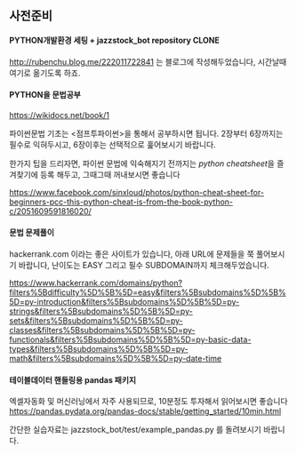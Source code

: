 ## 사전준비


#### PYTHON개발환경 세팅 + jazzstock_bot repository CLONE

http://rubenchu.blog.me/222011722841
는 블로그에 작성해두었습니다, 시간날때 여기로 옮기도록 하죠.


#### PYTHON을 문법공부

https://wikidocs.net/book/1  

파이썬문법 기초는 <점프투파이썬>을 통해서 공부하시면 됩니다.
2장부터 6장까지는 필수로 익혀두시고,
6장이후는 선택적으로 훑어보시기 바랍니다.

한가지 팁을 드리자면, 파이썬 문법에 익숙해지기 전까지는 *python cheatsheet*을 
즐겨찾기에 등록 해두고, 그때그때 꺼내보시면 좋습니다

https://www.facebook.com/sinxloud/photos/python-cheat-sheet-for-beginners-pcc-this-python-cheat-is-from-the-book-python-c/2051609591816020/
   
#### 문법 문제풀이 

hackerrank.com 이라는 좋은 사이트가 있습니다, 
아래 URL에 문제들을 쭉 풀어보시기 바랍니다, 난이도는 EASY 그리고 필수 SUBDOMAIN까지 체크해두었습니다.

https://www.hackerrank.com/domains/python?filters%5Bdifficulty%5D%5B%5D=easy&filters%5Bsubdomains%5D%5B%5D=py-introduction&filters%5Bsubdomains%5D%5B%5D=py-strings&filters%5Bsubdomains%5D%5B%5D=py-sets&filters%5Bsubdomains%5D%5B%5D=py-classes&filters%5Bsubdomains%5D%5B%5D=py-functionals&filters%5Bsubdomains%5D%5B%5D=py-basic-data-types&filters%5Bsubdomains%5D%5B%5D=py-math&filters%5Bsubdomains%5D%5B%5D=py-date-time


#### 테이블데이터 핸들링용 pandas 패키지

엑셀자동화 및 머신러닝에서 자주 사용되므로, 10분정도 투자해서 읽어보시면 좋습니다 
https://pandas.pydata.org/pandas-docs/stable/getting_started/10min.html

간단한 실습자료는 jazzstock_bot/test/example_pandas.py 를 돌려보시기 바랍니다.